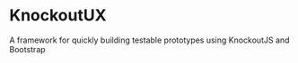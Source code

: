 KnockoutUX
==========

A framework for quickly building testable prototypes using KnockoutJS and Bootstrap